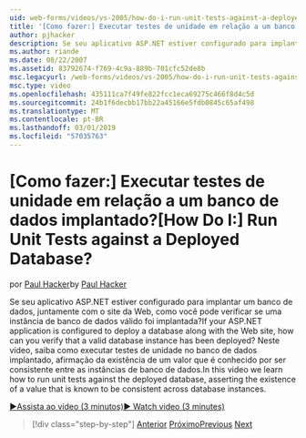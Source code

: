 ```yaml
---
uid: web-forms/videos/vs-2005/how-do-i-run-unit-tests-against-a-deployed-database
title: '[Como fazer:] Executar testes de unidade em relação a um banco de dados implantado? | Microsoft Docs'
author: pjhacker
description: Se seu aplicativo ASP.NET estiver configurado para implantar um banco de dados, juntamente com o site da Web, como você pode verificar se uma instância de banco de dados válido foi implantada?...
ms.author: riande
ms.date: 08/22/2007
ms.assetid: 83792674-f769-4c9a-889b-701cfc52de8b
msc.legacyurl: /web-forms/videos/vs-2005/how-do-i-run-unit-tests-against-a-deployed-database
msc.type: video
ms.openlocfilehash: 435111ca7f49fe822fcc1eca69275c466f8d4c5d
ms.sourcegitcommit: 24b1f6decbb17bb22a45166e5fdb0845c65af498
ms.translationtype: MT
ms.contentlocale: pt-BR
ms.lasthandoff: 03/01/2019
ms.locfileid: "57035763"
---
```

<a name="how-do-i-run-unit-tests-against-a-deployed-database"></a><span data-ttu-id="dfae7-104">[Como fazer:] Executar testes de unidade em relação a um banco de dados implantado?</span><span class="sxs-lookup"><span data-stu-id="dfae7-104">[How Do I:] Run Unit Tests against a Deployed Database?</span></span>
====================
<span data-ttu-id="dfae7-105">por [Paul Hacker](https://github.com/pjhacker)</span><span class="sxs-lookup"><span data-stu-id="dfae7-105">by [Paul Hacker](https://github.com/pjhacker)</span></span>

<span data-ttu-id="dfae7-106">Se seu aplicativo ASP.NET estiver configurado para implantar um banco de dados, juntamente com o site da Web, como você pode verificar se uma instância de banco de dados válido foi implantada?</span><span class="sxs-lookup"><span data-stu-id="dfae7-106">If your ASP.NET application is configured to deploy a database along with the Web site, how can you verify that a valid database instance has been deployed?</span></span> <span data-ttu-id="dfae7-107">Neste vídeo, saiba como executar testes de unidade no banco de dados implantado, afirmação da existência de um valor que é conhecido por ser consistente entre as instâncias de banco de dados.</span><span class="sxs-lookup"><span data-stu-id="dfae7-107">In this video we learn how to run unit tests against the deployed database, asserting the existence of a value that is known to be consistent across database instances.</span></span>

[<span data-ttu-id="dfae7-108">&#9654;Assista ao vídeo (3 minutos)</span><span class="sxs-lookup"><span data-stu-id="dfae7-108">&#9654; Watch video (3 minutes)</span></span>](https://channel9.msdn.com/Blogs/ASP-NET-Site-Videos/how-do-i-run-unit-tests-against-a-deployed-database)

> [!div class="step-by-step"]
> <span data-ttu-id="dfae7-109">[Anterior](how-do-i-deploy-a-web-application-during-a-team-build.md)
> [Próximo](how-do-i-enable-code-coverage-and-profiling-in-production-applications.md)</span><span class="sxs-lookup"><span data-stu-id="dfae7-109">[Previous](how-do-i-deploy-a-web-application-during-a-team-build.md)
[Next](how-do-i-enable-code-coverage-and-profiling-in-production-applications.md)</span></span>
